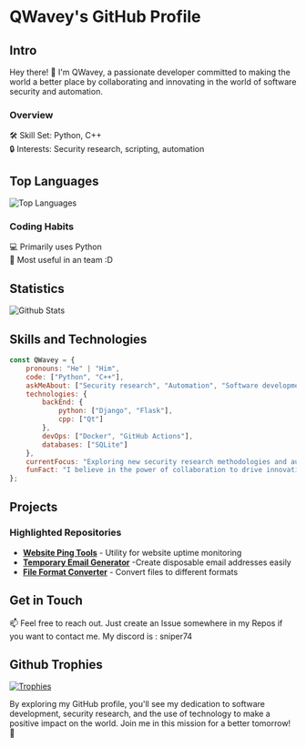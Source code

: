 # QWavey's GitHub Profile

## Intro
Hey there! 👋 I'm QWavey, a passionate developer committed to making the world a better place by collaborating and innovating in the world of software security and automation. 


### Overview

🛠️ Skill Set: Python, C++<br>
🔒 Interests: Security research, scripting, automation


## Top Languages
![Top Languages](https://github-readme-stats.vercel.app/api/top-langs/?username=QWavey)


### Coding Habits
💻 Primarily uses Python<br>
🔄 Most useful in an team :D

## Statistics
![Github Stats](https://github-readme-stats.vercel.app/api?username=QWavey)

## Skills and Technologies
```javascript
const QWavey = {
    pronouns: "He" | "Him",
    code: ["Python", "C++"],
    askMeAbout: ["Security research", "Automation", "Software development"],
    technologies: {
        backEnd: {
            python: ["Django", "Flask"],
            cpp: ["Qt"]
        },
        devOps: ["Docker", "GitHub Actions"],
        databases: ["SQLite"]
    },
    currentFocus: "Exploring new security research methodologies and automation tools",
    funFact: "I believe in the power of collaboration to drive innovation!"
};
```

## Projects
### Highlighted Repositories
- [**Website Ping Tools**](#) - Utility for website uptime monitoring
- [**Temporary Email Generator**](#) -Create disposable email addresses easily
- [**File Format Converter**](#) - Convert files to different formats

## Get in Touch
📫 Feel free to reach out. Just create an Issue somewhere in my Repos if you want to contact me. My discord is : sniper74



## Github Trophies
[![Trophies](https://github-profile-trophy.vercel.app/?username=QWavey)](https://github.com/QWavey)
  
By exploring my GitHub profile, you'll see my dedication to software development, security research, and the use of technology to make a positive impact on the world. Join me in this mission for a better tomorrow! 🚀
